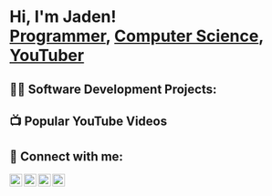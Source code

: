 <h1>Hi, I'm Jaden! <br/><a href="https://github.com/JadenF75">Programmer</a>, <a href="https://www.linkedin.com/in/jadenf">Computer Science</a>, <a href="https://www.youtube.com/@JadenOrSk">YouTuber</a></h1>

<h2>👨‍💻 Software Development Projects:</h2>

<!--- <b>Data Structures and Algorithms Practice (AlgoExpert)</b>
  - [Praciting DS & Algos in Python](https://github.com/joshmadakor1/Algorithms-Practice)
-->
<h2>📺 Popular YouTube Videos</h2>
<!---
- [How to get into Cybersecurity Starting From Zero](https://www.youtube.com/watch?v=a83ASGn_V_s)
-->
<h2> 🤳 Connect with me:</h2>

[<img align="left" alt="JoshMadakor | YouTube" width="22px" src="https://cdn.jsdelivr.net/npm/simple-icons@v3/icons/youtube.svg" />][youtube]
[<img align="left" alt="JoshMadakor | Twitter" width="22px" src="https://cdn.jsdelivr.net/npm/simple-icons@v3/icons/twitter.svg" />][twitter]
[<img align="left" alt="JoshMadakor | LinkedIn" width="22px" src="https://cdn.jsdelivr.net/npm/simple-icons@v3/icons/linkedin.svg" />][linkedin]
[<img align="left" alt="JoshMadakor | Instagram" width="22px" src="https://cdn.jsdelivr.net/npm/simple-icons@v3/icons/instagram.svg" />][instagram]

[twitter]: https://x.com/JadenAkaSk_es
[youtube]: https://www.youtube.com/@JadenOrSk
[instagram]: https://www.instagram.com/jadenakask/
[linkedin]: https://www.linkedin.com/in/jadenf

<!--
**joshmadakor1/joshmadakor1** is a ✨ _special_ ✨ repository because its `README.md` (this file) appears on your GitHub profile.

Here are some ideas to get you started:

- 🔭 I’m currently working on ...
- 🌱 I’m currently learning ...
- 👯 I’m looking to collaborate on ...
- 🤔 I’m looking for help with ...
- 💬 Ask me about ...
- 📫 How to reach me: ...
- 😄 Pronouns: ...
- ⚡ Fun fact: ...
-->
